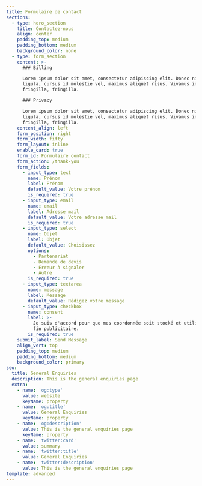 ```yaml
---
title: Formulaire de contact
sections:
  - type: hero_section
    title: Contactez-nous
    align: center
    padding_top: medium
    padding_bottom: medium
    background_color: none
  - type: form_section
    content: >-
      ### Billing

      Lorem ipsum dolor sit amet, consectetur adipiscing elit. Donec nisl
      ligula, cursus id molestie vel, maximus aliquet risus. Vivamus in nibh
      fringilla, fringilla.

      ### Privacy

      Lorem ipsum dolor sit amet, consectetur adipiscing elit. Donec nisl
      ligula, cursus id molestie vel, maximus aliquet risus. Vivamus in nibh
      fringilla, fringilla.
    content_align: left
    form_position: right
    form_width: fifty
    form_layout: inline
    enable_card: true
    form_id: Formulaire contact
    form_action: /thank-you
    form_fields:
      - input_type: text
        name: Prénom
        label: Prénom
        default_value: Votre prénom
        is_required: true
      - input_type: email
        name: email
        label: Adresse mail
        default_value: Votre adresse mail
        is_required: true
      - input_type: select
        name: Objet
        label: Objet
        default_value: Choisissez
        options:
          - Partenariat
          - Demande de devis
          - Erreur à signaler
          - Autre
        is_required: true
      - input_type: textarea
        name: message
        label: Message
        default_value: Rédigez votre message
      - input_type: checkbox
        name: consent
        label: >-
          Je suis d'accord pour que mes coordonnée soit stocké et utilisé à des
          fin publicitaire.
        is_required: true
    submit_label: Send Message
    align_vert: top
    padding_top: medium
    padding_bottom: medium
    background_color: primary
seo:
  title: General Enquiries
  description: This is the general enquiries page
  extra:
    - name: 'og:type'
      value: website
      keyName: property
    - name: 'og:title'
      value: General Enquiries
      keyName: property
    - name: 'og:description'
      value: This is the general enquiries page
      keyName: property
    - name: 'twitter:card'
      value: summary
    - name: 'twitter:title'
      value: General Enquiries
    - name: 'twitter:description'
      value: This is the general enquiries page
template: advanced
---
```

